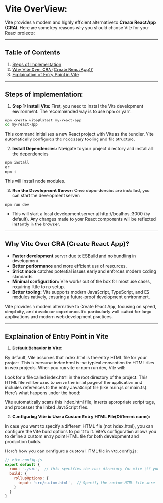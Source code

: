 # Vite OverView:

Vite provides a modern and highly efficient alternative to **Create React App (CRA)**. Here are some key reasons why you should choose Vite for your React projects:

---

## Table of Contents

1. [Steps of Implementation](#steps-of-implementation)
2. [Why Vite Over CRA (Create React App)?](#why-vite-over-cra-create-react-app)
3. [Explaination of Entry Point in Vite](#explaination-of-entry-point-in-vite)

---

## Steps of Implementation:

1. **Step 1: Install Vite:**
   First, you need to install the Vite development environment. The recommended way is to use npm or yarn:

```bash
npm create vite@latest my-react-app
cd my-react-app
```
This command initializes a new React project with Vite as the bundler. Vite automatically configures the necessary tooling and file structure.

2. **Install Dependencies:**
   Navigate to your project directory and install all the dependencies:

```bash
npm install
or 
npm i
```

This will install node modules.

3. **Run the Development Server:**
   Once dependencies are installed, you can start the development server:

```bash
npm run dev
```

- This will start a local development server at http://localhost:3000 (by default). Any changes made to your React components will be reflected instantly in the browser.

---

## Why Vite Over CRA (Create React App)?

- **Faster development** server due to ESBuild and no bundling in development.
- **Better performance** and more efficient use of resources.
- **Strict mode** catches potential issues early and enforces modern coding standards.
- **Minimal configuration:** Vite works out of the box for most use cases, requiring little to no setup.
- **Better tooling:** Vite supports modern JavaScript, TypeScript, and ES modules natively, ensuring a future-proof development environment.

Vite provides a modern alternative to Create React App, focusing on speed, simplicity, and developer experience. It’s particularly well-suited for large applications and modern web development practices.

---

## Explaination of Entry Point in Vite

1. **Default Behavior in Vite:**

By default, Vite assumes that index.html is the entry HTML file for your project. This is because index.html is the typical convention for HTML files in web projects. When you run vite or npm run dev, Vite will:

Look for a file called index.html in the root directory of the project.
This HTML file will be used to serve the initial page of the application and includes references to the entry JavaScript file (like main.js or main.ts).
Here’s what happens under the hood:

Vite automatically scans this index.html file, inserts appropriate script tags, and processes the linked JavaScript files.

2. **Configuring Vite to Use a Custom Entry HTML File(Different name):**

In case you want to specify a different HTML file (not index.html), you can configure the Vite build options to point to it. Vite’s configuration allows you to define a custom entry point HTML file for both development and production builds.

Here’s how you can configure a custom HTML file in vite.config.js:

```javascript
// vite.config.js
export default {
  root: './src',  // This specifies the root directory for Vite (if you want to change it from default).
  build: {
    rollupOptions: {
      input: 'src/custom.html',  // Specify the custom HTML file here
    }
  }
}
```









   



